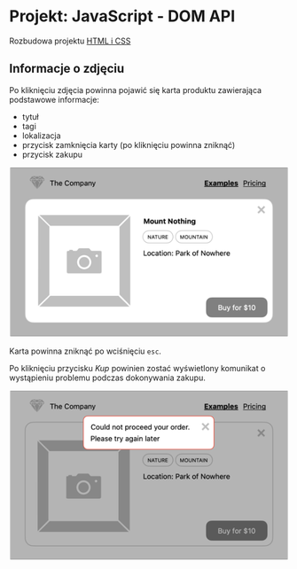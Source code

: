 # Projekt: JavaScript - DOM API

Rozbudowa projektu [HTML i CSS](https://github.com/infoshareacademy/jfdzr12-project-html-css)

## Informacje o zdjęciu

Po kliknięciu zdjęcia powinna pojawić się karta produktu zawierająca podstawowe informacje:
- tytuł
- tagi
- lokalizacja
- przycisk zamknięcia karty (po kliknięciu powinna zniknąć)
- przycisk zakupu

![photo card](../.doc-assets/photo-card.png)

Karta powinna zniknąć po wciśnięciu `esc`.

Po kliknięciu przycisku _Kup_ powinien zostać wyświetlony komunikat o wystąpieniu problemu podczas dokonywania zakupu.

![order failure](../.doc-assets/order-failure.png)
